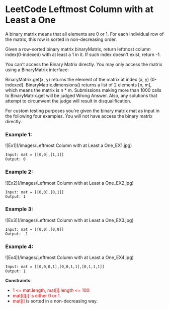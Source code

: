 # LeetCode Leftmost Column with at Least a One

A binary matrix means that all elements are 0 or 1. For each individual row of the matrix, this row is sorted in non-decreasing order.

Given a row-sorted binary matrix binaryMatrix, return leftmost column index(0-indexed) with at least a 1 in it. If such index doesn't exist, return -1.

You can't access the Binary Matrix directly.  You may only access the matrix using a BinaryMatrix interface:

BinaryMatrix.get(x, y) returns the element of the matrix at index (x, y) (0-indexed).
BinaryMatrix.dimensions() returns a list of 2 elements [n, m], which means the matrix is n * m.
Submissions making more than 1000 calls to BinaryMatrix.get will be judged Wrong Answer.  Also, any solutions that attempt to circumvent the judge will result in disqualification.

For custom testing purposes you're given the binary matrix mat as input in the following four examples. You will not have access the binary matrix directly.


### Example 1:
![Ex1](/images/Leftmost Column with at Least a One_EX1.jpg)

```
Input: mat = [[0,0],[1,1]]
Output: 0
```

### Example 2:
![Ex2](/images/Leftmost Column with at Least a One_EX2.jpg)

```
Input: mat = [[0,0],[0,1]]
Output: 1
```

### Example 3:
![Ex3](/images/Leftmost Column with at Least a One_EX3.jpg)

```
Input: mat = [[0,0],[0,0]]
Output: -1
```

### Example 4:
![Ex4](/images/Leftmost Column with at Least a One_EX4.jpg)

```
Input: mat = [[0,0,0,1],[0,0,1,1],[0,1,1,1]]
Output: 1
 ```

**Constraints**:

* <span style="color:red">1 <= mat.length, mat[i].length <= 100</span>
* <span style="color:red">mat[i][j]<span> is either <span style="color:red">0</span> or <span style="color:red">1</span>.
* <span style="color:red">mat[i]</span> is sorted in a non-decreasing way.
